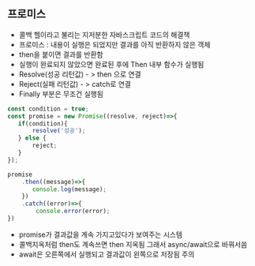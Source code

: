 ## 프로미스  
 - 콜백 헬이라고 불리는 지저분한 자바스크립트 코드의 해결책
 - 프로미스 : 내용이 실행은 되었지만 결과를 아직 반환하지 않은 객체
 - then을 붙이면 결과를 반환함
 - 실행이 완료되지 않았으면 완료된 후에  Then 내부 함수가 실행됨
 - Resolve(성공 리턴값) - > then 으로 연결
 - Reject(실패 리턴값) - > catch로 연결
 - Finally 부분은 무조건 실행됨
````js
const condition = true;
const promise = new Promise((resolve, reject)=>{
   if(condition){
       resolve('성공');
   } else {
       reject;
   }
});

promise
    .then((message)=>{
       console.log(message); 
    })
    .catch((error)=>{
        console.error(error);
})
````
 - promise가 결과값을 계속 가지고있다가 보여주는 시스템
 - 콜백지옥처럼 then도 계속쓰면 then 지옥됨 그래서 async/await으로 바꿔서씀
 - await은 오른쪽에서 실행되고 결과값이 왼쪽으로 저장됨 주의
